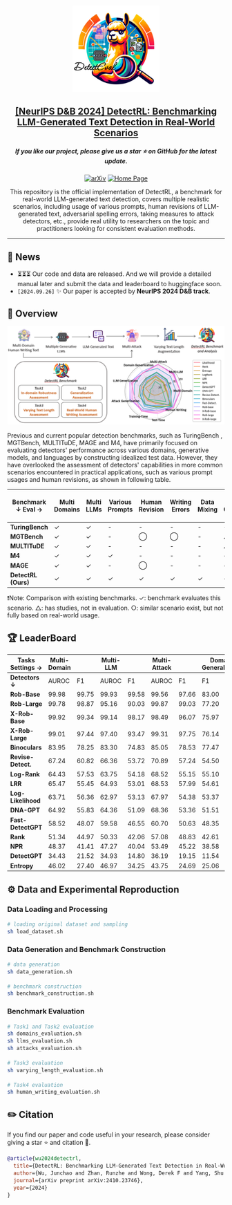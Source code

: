 <div align=center>
<img src="image/detectrl-svg.svg" width="200px">
</div>
<h2 align="center"> <a href="https://arxiv.org/abs/2410.23746">[NeurIPS D&B 2024] DetectRL: Benchmarking LLM-Generated Text Detection in Real-World Scenarios </a></h2>

<h5 align="center"> 

If you like our project, please give us a star ⭐ on GitHub for the latest update.  </h2>

</h5>

<div align=center>
  
[![arXiv](https://img.shields.io/badge/Arxiv-2410.23746-b31b1b.svg?logo=arXiv)](https://arxiv.org/abs/2410.23746) 
[![Home Page](https://img.shields.io/badge/Project-DetectRL-blue.svg)](https://junchaoiu.github.io/DetectEval-Home/)

This repository is the official implementation of DetectRL, a benchmark for real-world LLM-generated text detection, covers multiple realistic scenarios, including usage of various prompts, human revisions of LLM-generated text, adversarial spelling errors, taking measures to attack detectors, etc., provide real utility to researchers on the topic and practitioners looking for consistent evaluation methods.
</div>

---

## 📣 News

* ⏳⏳⏳ Our code and data are released. And we will provide a detailed manual later and submit the data and leaderboard to huggingface soon.
* `[2024.09.26]`  ✨ Our paper is accepted by **NeurIPS 2024 D&B track**.

## 🧐 Overview

<img src="image/detectrl-framework.png" width="1000px">

Previous and current popular detection benchmarks, such as TuringBench , MGTBench, MULTITuDE, MAGE and M4, have primarily focused on evaluating detectors' performance across various domains, generative models, and languages by constructing idealized test data. However, they have overlooked the assessment of detectors' capabilities in more common scenarios encountered in practical applications, such as various prompt usages and human revisions, as shown in following table.

| **Benchmark ↓ Eval →** | Multi Domains | Multi LLMs | Various Prompts | Human Revision | Writing Errors | Data Mixing | Detector Generalization | Training Length | Test Length | Real World Human Writing |
|------------------------|---------------|------------|-----------------|------------|----------------|-------------|-------------------------|-----------------|-------------|--------------------------|
| **TuringBench**        | ✓             | ✓          | -               | -          | -              | -           | -                       | -               | -           | -                        |
| **MGTBench**           | ✓             | ✓          | -               | ⃝          | ⃝             | -           | △                       | -               | △           | -                        |
| **MULTITuDE**          | ✓             | ✓          | -               | -          | -              | -           | △                       | -               | -           | -                        |
| **M4**                 | ✓             | ✓          | ✓               | -          | -              | -           | ✓                       | -               | -           | -                        |
| **MAGE**               | ✓             | ✓          | -               | ⃝          | -              | -           | ✓                       | -               | -           | -                        |
| **DetectRL (Ours)**    | ✓             | ✓          | ✓               | ✓          | ✓              | ✓           | ✓                       | ✓               | ✓           | ✓                        |

❗Note: Comparison with existing benchmarks. $\checkmark$: benchmark evaluates this scenario. $\triangle$: has studies, not in evaluation. $\bigcirc$: similar scenario exist, but not fully based on real-world usage.


## 🏆 LeaderBoard
| **Tasks Settings →** | Multi-Domain |       | Multi-LLM |       | Multi-Attack |       | Domain-Generalization | LLM-Generalization | Attack-Generalization | Train-Time | Test-Time | Human Writing |       | AVG.  |
|----------------------|--------------|-------|-----------|-------|--------------|-------|-----------------------|--------------------|-----------------------|------------|-----------|---------------|-------|-------|
| **Detectors ↓**      | AUROC        | F1    | AUROC     | F1    | AUROC        | F1    | F1                    | F1                 | F1                    | F1         | F1        | AUROC         | F1      |       |
| **Rob-Base**         | 99.98        | 99.75 | 99.93     | 99.58 | 99.56        | 97.66 | 83.00                 | 91.81              | 92.37                 | 79.99      | 74.00     | 97.34         | 94.31 | 93.02 |
| **Rob-Large**        | 99.78        | 98.87 | 95.16     | 90.03 | 99.87        | 99.03 | 77.20                 | 82.85              | 83.96                 | 86.08      | 85.23     | 96.68         | 94.63 | 91.49 |
| **X-Rob-Base**       | 99.92        | 99.34 | 99.14     | 98.17 | 98.49        | 96.07 | 75.97                 | 92.73              | 90.58                 | 84.25      | 73.83     | 93.43         | 90.29 | 91.71 |
| **X-Rob-Large**      | 99.01        | 97.44 | 97.40     | 93.47 | 99.31        | 97.75 | 76.14                 | 85.89              | 73.42                 | 86.35      | 79.83     | 97.21         | 94.43 | 90.59 |
| **Binoculars**       | 83.95        | 78.25 | 83.30     | 74.83 | 85.05        | 78.53 | 77.47                 | 74.10              | 74.70                 | 73.82      | 74.34     | 90.68         | 85.98 | 79.61 |
| **Revise-Detect.**   | 67.24        | 60.82 | 66.36     | 53.72 | 70.89        | 57.24 | 54.50                 | 53.28              | 50.63                 | 65.71      | 67.96     | 83.29         | 82.16 | 64.13 |
| **Log-Rank**         | 64.43        | 57.53 | 63.75     | 54.18 | 68.52        | 55.15 | 55.10                 | 52.78              | 51.28                 | 57.44      | 59.74     | 88.46         | 83.85 | 62.48 |
| **LRR**              | 65.47        | 55.45 | 64.93     | 53.01 | 68.53        | 57.99 | 54.61                 | 52.73              | 57.41                 | 57.09      | 58.15     | 85.99         | 80.56 | 62.46 |
| **Log-Likelihood**   | 63.71        | 56.36 | 62.97     | 53.13 | 67.97        | 54.38 | 53.37                 | 51.77              | 50.73                 | 57.92      | 59.28     | 88.48         | 83.75 | 61.83 |
| **DNA-GPT**          | 64.92        | 55.83 | 64.36     | 51.09 | 68.36        | 53.36 | 51.51                 | 47.09              | 41.98                 | 57.63      | 62.43     | 87.80         | 82.77 | 60.70 |
| **Fast-DetectGPT**   | 58.52        | 48.07 | 59.58     | 46.55 | 60.70        | 50.63 | 48.35                 | 36.56              | 49.47                 | 61.31      | 55.08     | 76.03         | 68.47 | 55.33 |
| **Rank**             | 51.34        | 44.97 | 50.33     | 42.06 | 57.08        | 48.83 | 42.61                 | 41.49              | 38.84                 | 41.67      | 46.65     | 83.86         | 80.00 | 51.52 |
| **NPR**              | 48.37        | 41.41 | 47.27     | 40.04 | 53.49        | 45.22 | 38.58                 | 38.83              | 36.10                 | 37.60      | 42.17     | 80.03         | 75.98 | 48.08 |
| **DetectGPT**        | 34.43        | 21.52 | 34.93     | 14.80 | 36.19        | 19.15 | 11.54                 | 13.11              | 11.84                 | 35.78      | 34.69     | 60.86         | 48.76 | 29.05 |
| **Entropy**          | 46.02        | 27.40 | 46.97     | 34.25 | 43.75        | 24.69 | 25.06                 | 31.07              | 16.53                 | 13.38      | 15.99     | 22.39         | 16.60 | 28.01 |

## ⚙️ Data and Experimental Reproduction

### Data Loading and Processing
```bash
# loading original dataset and sampling
sh load_dataset.sh
```

### Data Generation and Benchmark Construction
```bash
# data generation
sh data_generation.sh

# benchmark construction
sh benchmark_construction.sh
```


### Benchmark Evaluation
```bash
# Task1 and Task2 evaluation
sh domains_evaluation.sh
sh llms_evaluation.sh
sh attacks_evaluation.sh

# Task3 evaluation
sh varying_length_evaluation.sh

# Task4 evaluation
sh human_writing_evaluation.sh
```

## ✏️ Citation

If you find our paper and code useful in your research, please consider giving a star :star: and citation :pencil:.

```BibTeX
@article{wu2024detectrl,
  title={DetectRL: Benchmarking LLM-Generated Text Detection in Real-World Scenarios},
  author={Wu, Junchao and Zhan, Runzhe and Wong, Derek F and Yang, Shu and Yang, Xinyi and Yuan, Yulin and Chao, Lidia S},
  journal={arXiv preprint arXiv:2410.23746},
  year={2024}
}
```
